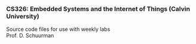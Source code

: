 ### CS326: Embedded Systems and the Internet of Things (Calvin University)

Source code files for use with weekly labs  
Prof. D. Schuurman
